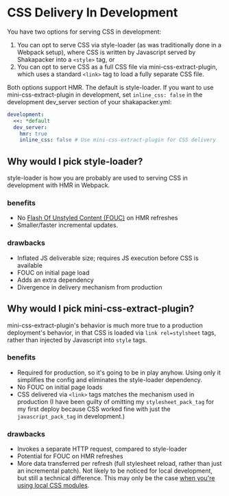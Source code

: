 # CSS Delivery In Development

You have two options for serving CSS in development:

1. You can opt to serve CSS via style-loader (as was traditionally done in a Webpack setup), where CSS is written by Javascript served by Shakapacker into a `<style>` tag, or
2. You can opt to serve CSS as a full CSS file via mini-css-extract-plugin, which uses a standard `<link>` tag to load a fully separate CSS file.

Both options support HMR. The default is style-loader. If you want to use mini-css-extract-plugin in development, set `inline_css: false` in the development dev_server section of your shakapacker.yml:

```yml
development:
  <<: *default
  dev_server:
    hmr: true
    inline_css: false # Use mini-css-extract-plugin for CSS delivery
```

## Why would I pick style-loader?

style-loader is how you are probably are used to serving CSS in development with HMR in Webpack.

### benefits

- No [Flash Of Unstyled Content (FOUC)](https://en.wikipedia.org/wiki/Flash_of_unstyled_content) on HMR refreshes
- Smaller/faster incremental updates.

### drawbacks

- Inflated JS deliverable size; requires JS execution before CSS is available
- FOUC on initial page load
- Adds an extra dependency
- Divergence in delivery mechanism from production

## Why would I pick mini-css-extract-plugin?

mini-css-extract-plugin's behavior is much more true to a production deployment's behavior, in that CSS is loaded via `link rel=stylsheet` tags, rather than injected by Javascript into `style` tags.

### benefits

- Required for production, so it's going to be in play anyhow. Using only it simplifies the config and eliminates the style-loader dependency.
- No FOUC on initial page loads
- CSS delivered via `<link>` tags matches the mechanism used in production (I have been guilty of omitting my `stylesheet_pack_tag` for my first deploy because CSS worked fine with just the `javascript_pack_tag` in development.)

### drawbacks

- Invokes a separate HTTP request, compared to style-loader
- Potential for FOUC on HMR refreshes
- More data transferred per refresh (full stylesheet reload, rather than just an incremental patch). Not likely to be noticed for local development, but still a technical difference. This may only be the case [when you're using local CSS modules](https://github.com/webpack-contrib/mini-css-extract-plugin/blob/master/src/hmr/hotModuleReplacement.js#L267-L273).
